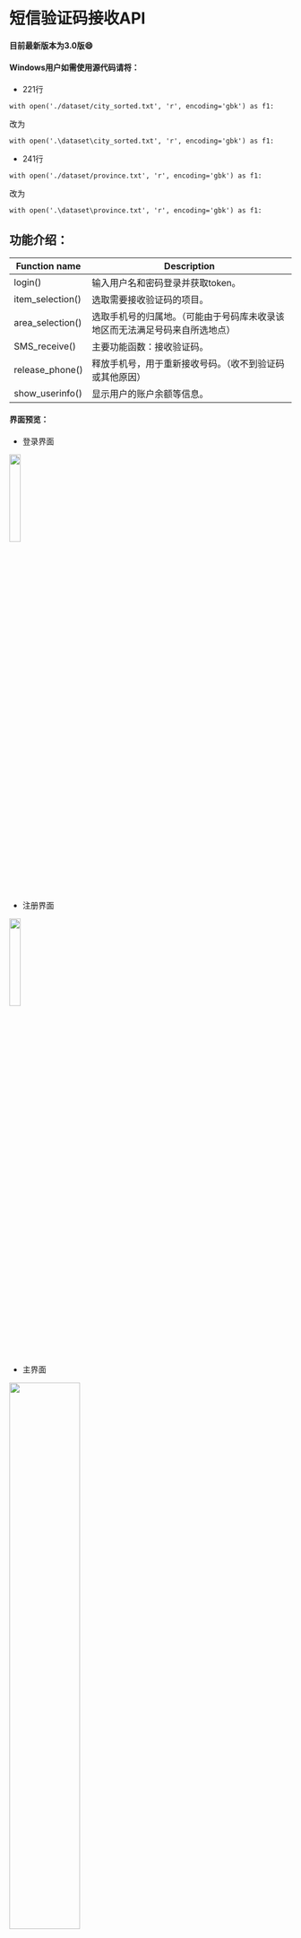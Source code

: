# 短信验证码接收API
#### 目前最新版本为3.0版:smile:	
#### Windows用户如需使用源代码请将：
* 221行 


`with open('./dataset/city_sorted.txt', 'r', encoding='gbk') as f1:`


改为 


`with open('.\dataset\city_sorted.txt', 'r', encoding='gbk') as f1:`


* 241行 


`with open('./dataset/province.txt', 'r', encoding='gbk') as f1:`


改为 


`with open('.\dataset\province.txt', 'r', encoding='gbk') as f1:`

## 功能介绍：
Function name  | Description
------------- | -------------
login()  | 输入用户名和密码登录并获取token。
item_selection() | 选取需要接收验证码的项目。
area_selection()  | 选取手机号的归属地。（可能由于号码库未收录该地区而无法满足号码来自所选地点）
SMS_receive()  | 主要功能函数：接收验证码。
release_phone()  | 释放手机号，用于重新接收号码。（收不到验证码或其他原因）
show_userinfo()  | 显示用户的账户余额等信息。

#### 界面预览：

* 登录界面
<img src="https://github.com/Tiangewang0524/sms_verification_code_API/blob/master/dataset/SMS/login.png" width="20%">


* 注册界面
<img src="https://github.com/Tiangewang0524/sms_verification_code_API/blob/master/dataset/SMS/register.png" width="20%">


* 主界面
<img src="https://github.com/Tiangewang0524/sms_verification_code_API/blob/master/dataset/SMS/main_interface.png" width="50%">


* 项目搜索弹窗界面
<img src="https://github.com/Tiangewang0524/sms_verification_code_API/blob/master/dataset/SMS/item_dialog_selection.png" width="40%">

  在搜索框中输入你要接收验证码的项目，支持模糊搜索，在结果中选择并确定即可。
<img src="https://github.com/Tiangewang0524/sms_verification_code_API/blob/master/dataset/SMS/item_search.png" width="50%">

* 区域选择界面
<img src="https://github.com/Tiangewang0524/sms_verification_code_API/blob/master/dataset/SMS/area_diglog_selection.png" width="40%">

* 等待接码页面
<img src="https://github.com/Tiangewang0524/sms_verification_code_API/blob/master/dataset/SMS/waitSMS_click.png" width="50%">

* 接码页面（分配江苏地区手机号）
<img src="https://github.com/Tiangewang0524/sms_verification_code_API/blob/master/dataset/SMS/waitSMS_interface.png" width="50%">

* 随机生成地区接码界面
<img src="https://github.com/Tiangewang0524/sms_verification_code_API/blob/master/dataset/SMS/random_area_waitSMS.png" width="50%">

* 释放手机号用于新手机号接码
<img src="https://github.com/Tiangewang0524/sms_verification_code_API/blob/master/dataset/SMS/release_phone.png" width="50%">

## 更新历史：
3.1

* 增加了新用户注册功能。
* 修正了新用户余额不足导致程序无法响应的bug。


3.0

* 界面优化，使主界面更加简洁。
* 对于选项目和归属地，使用弹窗方式替代了之前平铺方式。
* 修正了一些bug。


2.3

* 通过抓取http请求获取到了服务器查询项目列表的URL，添加了项目模糊搜索和选择功能，项目的选择更多了。
* 修正了一些废旧代码，避免过多打开项目搜索弹窗，优化了内存。
* 修正了Mac/Linux环境下，登录框按钮位置显示不正常的bug。


2.2

* 更新了新的接码平台，原平台已跑路。
* 修正了一些废旧代码，更新了方法参数、服务器以及端口号。


2.1

* 修正了不能正确释放手机号的问题。


2.0

* 修正了获取完短信不更新用户余额的bug。
* 增加了省和城市的选择，增加了随机选择号码库任意地区的号码，号码的选择更多了。
* 增加了登录界面。
* 整合成exe文件，可以直接使用。


1.3

* 修正了几处线程相关的可能导致程序卡死崩溃的bug。
* 增加了城市选择，号码的选择更多了。
* 支持多次获取手机号，多次释放手机号。

1.2

* 修正了一处可能导致程序卡死崩溃的bug。
* 更新了界面，获取手机号和短信更加便捷。

1.1

* 修正了不能显示运营商的bug。


1.0

* 多平台，代替客户端使用。
* 可接收市面大部分app和网页的验证码，需提前注册并充值账号后使用用户名和密码登录获得token。
* 自动获取，一次性可获取50个号。
* 获取完可点击释放账号。
* 账号使用完即自动进入服务器黑名单，该app内不会再次使用。

#### prerequisite:

* pip install tkinter
* pip install requests

原phone package因不准确不再使用
